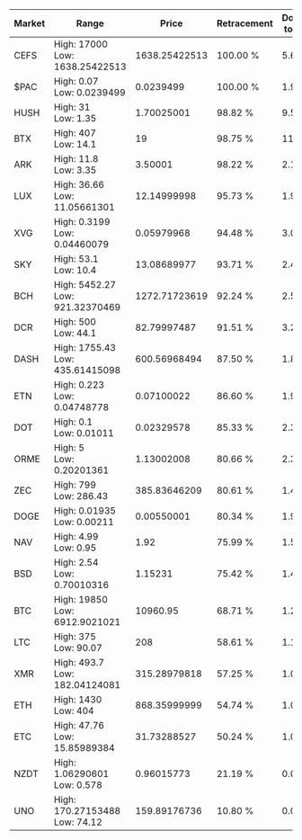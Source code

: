 | Market | Range | Price| Retracement | Doubles to 50% |
| --- | --- | --- | --- | --- |
| CEFS | High: 17000<br />Low: 1638.25422513 | 1638.25422513 | 100.00 % | 5.69 |
| $PAC | High: 0.07<br />Low: 0.0239499 | 0.0239499 | 100.00 % | 1.96 |
| HUSH | High: 31<br />Low: 1.35 | 1.70025001 | 98.82 % | 9.51 |
| BTX | High: 407<br />Low: 14.1 | 19 | 98.75 % | 11.08 |
| ARK | High: 11.8<br />Low: 3.35 | 3.50001 | 98.22 % | 2.16 |
| LUX | High: 36.66<br />Low: 11.05661301 | 12.14999998 | 95.73 % | 1.96 |
| XVG | High: 0.3199<br />Low: 0.04460079 | 0.05979968 | 94.48 % | 3.05 |
| SKY | High: 53.1<br />Low: 10.4 | 13.08689977 | 93.71 % | 2.43 |
| BCH | High: 5452.27<br />Low: 921.32370469 | 1272.71723619 | 92.24 % | 2.50 |
| DCR | High: 500<br />Low: 44.1 | 82.79997487 | 91.51 % | 3.29 |
| DASH | High: 1755.43<br />Low: 435.61415098 | 600.56968494 | 87.50 % | 1.82 |
| ETN | High: 0.223<br />Low: 0.04748778 | 0.07100022 | 86.60 % | 1.90 |
| DOT | High: 0.1<br />Low: 0.01011 | 0.02329578 | 85.33 % | 2.36 |
| ORME | High: 5<br />Low: 0.20201361 | 1.13002008 | 80.66 % | 2.30 |
| ZEC | High: 799<br />Low: 286.43 | 385.83646209 | 80.61 % | 1.41 |
| DOGE | High: 0.01935<br />Low: 0.00211 | 0.00550001 | 80.34 % | 1.95 |
| NAV | High: 4.99<br />Low: 0.95 | 1.92 | 75.99 % | 1.55 |
| BSD | High: 2.54<br />Low: 0.70010316 | 1.15231 | 75.42 % | 1.41 |
| BTC | High: 19850<br />Low: 6912.9021021 | 10960.95 | 68.71 % | 1.22 |
| LTC | High: 375<br />Low: 90.07 | 208 | 58.61 % | 1.12 |
| XMR | High: 493.7<br />Low: 182.04124081 | 315.28979818 | 57.25 % | 1.07 |
| ETH | High: 1430<br />Low: 404 | 868.35999999 | 54.74 % | 1.06 |
| ETC | High: 47.76<br />Low: 15.85989384 | 31.73288527 | 50.24 % | 1.00 |
| NZDT | High: 1.06290601<br />Low: 0.578 | 0.96015773 | 21.19 % | 0.00 |
| UNO | High: 170.27153488<br />Low: 74.12 | 159.89176736 | 10.80 % | 0.00 |
